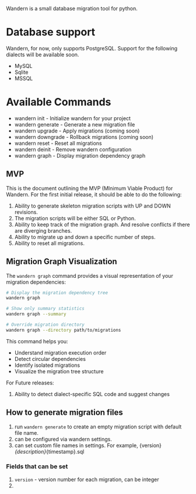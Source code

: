 Wandern is a small database migration tool for python.

# Database support

Wandern, for now, only supports PostgreSQL. Support for the following dialects
will be available soon.

-   MySQL
-   Sqlite
-   MSSQL


# Available Commands

- wandern init - Initialize wandern for your project
- wandern generate - Generate a new migration file
- wandern upgrade - Apply migrations (coming soon)
- wandern downgrade - Rollback migrations (coming soon)
- wandern reset - Reset all migrations
- wandern deinit - Remove wandern configuration
- wandern graph - Display migration dependency graph


## MVP

This is the document outlining the MVP (MInimum Viable Product) for Wandern.
For the first initial release, it should be able to do the following:

1. Ability to generate skeleton migration scripts with UP and DOWN revisions.
2. The migration scripts will be either SQL or Python.
3. Ability to keep track of the migration graph. And resolve conflicts if there are diverging branches.
4. Ability to migrate up and down a specific number of steps.
5. Ability to reset all migrations.

## Migration Graph Visualization

The `wandern graph` command provides a visual representation of your migration dependencies:

```bash
# Display the migration dependency tree
wandern graph

# Show only summary statistics
wandern graph --summary

# Override migration directory
wandern graph --directory path/to/migrations
```

This command helps you:
- Understand migration execution order
- Detect circular dependencies
- Identify isolated migrations
- Visualize the migration tree structure


For Future releases:
1. Ability to detect dialect-specific SQL code and suggest changes


## How to generate migration files

1. run `wandern generate` to create an empty migration script with default file name.
2. can be configured via wandern settings.
3. can set custom file names in settings. For example, {version}_{description}_{timestamp}.sql


### Fields that can be set
1. `version` - version number for each migration, can be integer
2.
